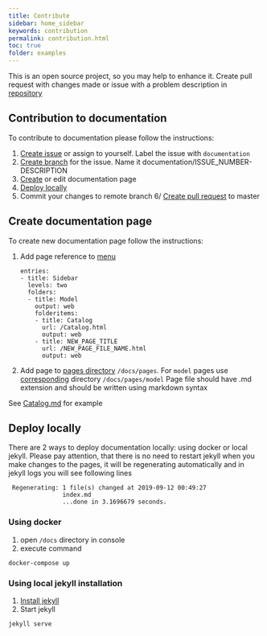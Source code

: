 ```yaml
---
title: Contribute
sidebar: home_sidebar
keywords: contribution
permalink: contribution.html
toc: true
folder: examples
---
```


This is an open source project, so you may help to enhance it. Create pull request with changes made or issue with a problem description in 
 [repository](https://github.com/btsdigital/bot-api-contract)

## Contribution to documentation
To contribute to documentation please follow the instructions:
1. [Create issue](https://help.github.com/en/articles/creating-an-issue) or assign to yourself. 
Label the issue with `documentation`
2. [Create branch](https://help.github.com/en/articles/creating-and-deleting-branches-within-your-repository) for the issue.
Name it documentation/ISSUE_NUMBER-DESCRIPTION
3. [Create](#create-documentation-page) or edit documentation page
4. [Deploy locally](#deploy-locally)
5. Commit your changes to remote branch
6/ [Create pull request](https://help.github.com/en/articles/creating-a-pull-request) to master
 

## Create documentation page

To create new documentation page follow the instructions:
1) Add page reference to [menu](https://github.com/btsdigital/bot-api-contract/blob/master/docs/_data/sidebars/home_sidebar.yml)
    ```
    entries:
    - title: Sidebar
      levels: two
      folders:
      - title: Model
        output: web
        folderitems:
        - title: Catalog
          url: /Catalog.html
          output: web
        - title: NEW_PAGE_TITLE
          url: /NEW_PAGE_FILE_NAME.html
          output: web
    ```
2) Add page to [pages directory](https://github.com/btsdigital/bot-api-contract/tree/master/docs/pages) `/docs/pages`.
For `model` pages use [corresponding](https://github.com/btsdigital/bot-api-contract/tree/master/docs/pages/model) directory `/docs/pages/model`
Page file should have .md extension and should be written using markdown syntax

See [Catalog.md](https://github.com/btsdigital/bot-api-contract/blob/master/docs/pages/model/Catalog.md) for example

## Deploy locally
There are 2 ways to deploy documentation locally: using docker or local jekyll. Please pay attention, that there is no need
to restart jekyll when you make changes to the pages, it will be regenerating automatically and in jekyll logs you will see following lines
```,
 Regenerating: 1 file(s) changed at 2019-09-12 00:49:27
               index.md
               ...done in 3.1696679 seconds.
```
### Using docker
1) open `/docs` directory in console
2) execute command
```
docker-compose up
```

### Using local jekyll installation
1) [Install jekyll](https://jekyllrb.com/docs/installation/)
2) Start jekyll
```
jekyll serve
```
